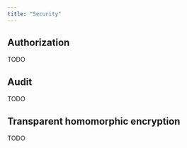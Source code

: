 ```yaml
---
title: "Security"
---
```


## Authorization

TODO

## Audit

TODO

## Transparent homomorphic encryption

TODO

